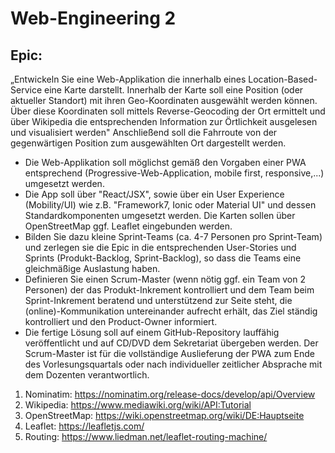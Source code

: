 # Web-Engineering 2

## Epic:
„Entwickeln Sie eine Web-Applikation die innerhalb eines Location-Based-Service eine Karte darstellt.
Innerhalb der Karte soll eine Position (oder aktueller Standort) mit ihren Geo-Koordinaten ausgewählt werden können. 
Über diese Koordinaten soll mittels Reverse-Geocoding der Ort ermittelt und über Wikipedia die entsprechenden Information zur Örtlichkeit ausgelesen und visualisiert werden"
Anschließend soll die Fahrroute von der gegenwärtigen Position zum ausgewählten Ort dargestellt werden.
- Die Web-Applikation soll möglichst gemäß den Vorgaben einer PWA entsprechend (Progressive-Web-Application, mobile first, responsive,...) umgesetzt werden.
- Die App soll über "React/JSX", sowie über ein User Experience (Mobility/UI) wie z.B. "Framework7, Ionic oder Material UI" und dessen Standardkomponenten umgesetzt werden. Die Karten sollen über OpenStreetMap ggf. Leaflet eingebunden werden.
- Bilden Sie dazu kleine Sprint-Teams (ca. 4-7 Personen pro Sprint-Team) und zerlegen sie die Epic in die entsprechenden User-Stories und Sprints (Produkt-Backlog, Sprint-Backlog), so dass die Teams eine gleichmäßige Auslastung haben.
- Definieren Sie einen Scrum-Master (wenn nötig ggf. ein Team von 2 Personen) der das Produkt-Inkrement kontrolliert und dem Team beim Sprint-Inkrement beratend und unterstützend zur Seite steht, die (online)-Kommunikation untereinander aufrecht erhält, das Ziel ständig kontrolliert und den Product-Owner informiert.
- Die fertige Lösung soll auf einem GitHub-Repository lauffähig veröffentlicht und auf CD/DVD dem Sekretariat übergeben werden. Der Scrum-Master ist für die vollständige Auslieferung der PWA zum Ende des Vorlesungsquartals oder nach individueller zeitlicher Absprache mit dem Dozenten verantwortlich.


1. Nominatim: https://nominatim.org/release-docs/develop/api/Overview
2. Wikipedia: https://www.mediawiki.org/wiki/API:Tutorial
3. OpenStreetMap: https://wiki.openstreetmap.org/wiki/DE:Hauptseite
4. Leaflet: https://leafletjs.com/
5. Routing: https://www.liedman.net/leaflet-routing-machine/

